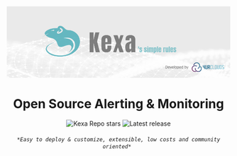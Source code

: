<p align="center">
  <a href="https://kexa.io/">
    <img src="/kexa-banniere-git.png"  alt="Kexa Alerting & Monitoring" />
  </a>
</p>

<h1 align="center" style="border-bottom: none">
    Open Source Alerting & Monitoring
</h1>

<div align="center">
  
  ![Kexa Repo stars](https://img.shields.io/github/stars/4urcloud/Kexa)
  ![Latest release](https://img.shields.io/github/v/release/4urcloud/Kexa)

</div>


<h6 align="center" style="border-bottom: none">
  
    *Easy to deploy & customize, extensible, low costs and community oriented* 

</h6>
